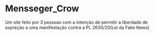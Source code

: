 # Mensseger_Crow
Um site feito por 3 pessoas com a intenção de permitir a liberdade de expreção e uma manifestação contra a PL 2630/20(Lei da Fake News)
